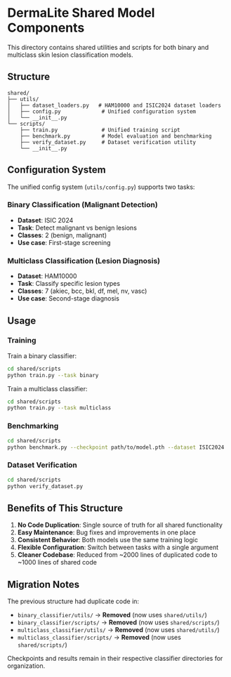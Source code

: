 # DermaLite Shared Model Components

This directory contains shared utilities and scripts for both binary and multiclass skin lesion classification models.

## Structure

```
shared/
├── utils/
│   ├── dataset_loaders.py   # HAM10000 and ISIC2024 dataset loaders
│   ├── config.py             # Unified configuration system
│   └── __init__.py
└── scripts/
    ├── train.py              # Unified training script
    ├── benchmark.py          # Model evaluation and benchmarking
    ├── verify_dataset.py     # Dataset verification utility
    └── __init__.py
```

## Configuration System

The unified config system (`utils/config.py`) supports two tasks:

### Binary Classification (Malignant Detection)
- **Dataset**: ISIC 2024
- **Task**: Detect malignant vs benign lesions
- **Classes**: 2 (benign, malignant)
- **Use case**: First-stage screening

### Multiclass Classification (Lesion Diagnosis)
- **Dataset**: HAM10000
- **Task**: Classify specific lesion types
- **Classes**: 7 (akiec, bcc, bkl, df, mel, nv, vasc)
- **Use case**: Second-stage diagnosis

## Usage

### Training

Train a binary classifier:
```bash
cd shared/scripts
python train.py --task binary
```

Train a multiclass classifier:
```bash
cd shared/scripts
python train.py --task multiclass
```

### Benchmarking

```bash
cd shared/scripts
python benchmark.py --checkpoint path/to/model.pth --dataset ISIC2024
```

### Dataset Verification

```bash
cd shared/scripts
python verify_dataset.py
```

## Benefits of This Structure

1. **No Code Duplication**: Single source of truth for all shared functionality
2. **Easy Maintenance**: Bug fixes and improvements in one place
3. **Consistent Behavior**: Both models use the same training logic
4. **Flexible Configuration**: Switch between tasks with a single argument
5. **Cleaner Codebase**: Reduced from ~2000 lines of duplicated code to ~1000 lines of shared code

## Migration Notes

The previous structure had duplicate code in:
- `binary_classifier/utils/` → **Removed** (now uses `shared/utils/`)
- `binary_classifier/scripts/` → **Removed** (now uses `shared/scripts/`)
- `multiclass_classifier/utils/` → **Removed** (now uses `shared/utils/`)
- `multiclass_classifier/scripts/` → **Removed** (now uses `shared/scripts/`)

Checkpoints and results remain in their respective classifier directories for organization.
